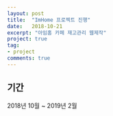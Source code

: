 ```yaml
---
layout: post
title:  "ImHome 프로젝트 진행"
date:   2018-10-21
excerpt: "아임홈 카페 재고관리 웹제작"
project: true
tag:
- project
comments: true
---
```


## 기간

2018년 10월 ~ 2019년 2월